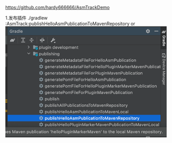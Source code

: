 https://github.com/hardy666666/AsmTrackDemo

1.发布插件
./gradlew :AsmTrack:publishHelloAsmPublicationToMavenRepository
or
![img.png](img.png)